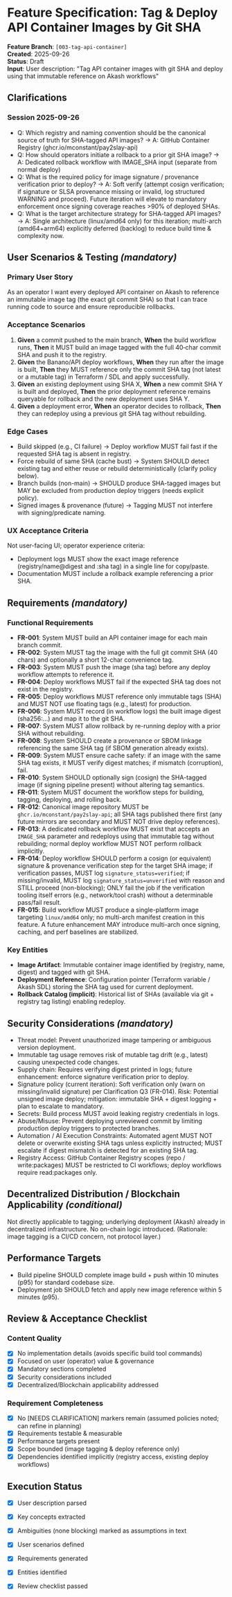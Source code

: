 # Feature Specification: Tag & Deploy API Container Images by Git SHA

**Feature Branch**: `[003-tag-api-container]`  
**Created**: 2025-09-26  
**Status**: Draft  
**Input**: User description: "Tag API container images with git SHA and deploy using that immutable reference on Akash workflows"

## Clarifications
### Session 2025-09-26
- Q: Which registry and naming convention should be the canonical source of truth for SHA-tagged API images? → A: GitHub Container Registry (ghcr.io/mconstant/pay2slay-api)
- Q: How should operators initiate a rollback to a prior git SHA image? → A: Dedicated rollback workflow with IMAGE_SHA input (separate from normal deploy)
- Q: What is the required policy for image signature / provenance verification prior to deploy? → A: Soft verify (attempt cosign verification; if signature or SLSA provenance missing or invalid, log structured WARNING and proceed). Future iteration will elevate to mandatory enforcement once signing coverage reaches >90% of deployed SHAs.
- Q: What is the target architecture strategy for SHA-tagged API images? → A: Single architecture (linux/amd64 only) for this iteration; multi-arch (amd64+arm64) explicitly deferred (backlog) to reduce build time & complexity now.

## User Scenarios & Testing *(mandatory)*

### Primary User Story
As an operator I want every deployed API container on Akash to reference an immutable image tag (the exact git commit SHA) so that I can trace running code to source and ensure reproducible rollbacks.

### Acceptance Scenarios
1. **Given** a commit pushed to the main branch, **When** the build workflow runs, **Then** it MUST build an image tagged with the full 40‑char commit SHA and push it to the registry.
2. **Given** the Banano/API deploy workflows, **When** they run after the image is built, **Then** they MUST reference only the commit SHA tag (not latest or a mutable tag) in Terraform / SDL and apply successfully.
3. **Given** an existing deployment using SHA X, **When** a new commit SHA Y is built and deployed, **Then** the prior deployment reference remains queryable for rollback and the new deployment uses SHA Y.
4. **Given** a deployment error, **When** an operator decides to rollback, **Then** they can redeploy using a previous git SHA tag without rebuilding.

### Edge Cases
- Build skipped (e.g., CI failure) → Deploy workflow MUST fail fast if the requested SHA tag is absent in registry.
- Force rebuild of same SHA (cache bust) → System SHOULD detect existing tag and either reuse or rebuild deterministically (clarify policy below).
- Branch builds (non-main) → SHOULD produce SHA-tagged images but MAY be excluded from production deploy triggers (needs explicit policy).
- Signed images & provenance (future) → Tagging MUST not interfere with signing/predicate naming.

### UX Acceptance Criteria
Not user-facing UI; operator experience criteria:
- Deployment logs MUST show the exact image reference (registry/name@digest and :sha tag) in a single line for copy/paste.
- Documentation MUST include a rollback example referencing a prior SHA.

## Requirements *(mandatory)*

### Functional Requirements
- **FR-001**: System MUST build an API container image for each main branch commit.
- **FR-002**: System MUST tag the image with the full git commit SHA (40 chars) and optionally a short 12-char convenience tag.
- **FR-003**: System MUST push the image (sha tag) before any deploy workflow attempts to reference it.
- **FR-004**: Deploy workflows MUST fail if the expected SHA tag does not exist in the registry.
- **FR-005**: Deploy workflows MUST reference only immutable tags (SHA) and MUST NOT use floating tags (e.g., latest) for production.
- **FR-006**: System MUST record (in workflow logs) the built image digest (sha256:...) and map it to the git SHA.
- **FR-007**: System MUST allow rollback by re-running deploy with a prior SHA without rebuilding.
- **FR-008**: System SHOULD create a provenance or SBOM linkage referencing the same SHA tag (if SBOM generation already exists).
- **FR-009**: System MUST ensure cache safety: if an image with the same SHA tag exists, it MUST verify digest matches; if mismatch (corruption), fail.
- **FR-010**: System SHOULD optionally sign (cosign) the SHA-tagged image (if signing pipeline present) without altering tag semantics.
- **FR-011**: System MUST document the workflow steps for building, tagging, deploying, and rolling back.
- **FR-012**: Canonical image repository MUST be `ghcr.io/mconstant/pay2slay-api`; all SHA tags published there first (any future mirrors are secondary and MUST NOT drive deploy references).
- **FR-013**: A dedicated rollback workflow MUST exist that accepts an `IMAGE_SHA` parameter and redeploys using that immutable tag without rebuilding; normal deploy workflow MUST NOT perform rollback implicitly.
- **FR-014**: Deploy workflow SHOULD perform a cosign (or equivalent) signature & provenance verification step for the target SHA image; if verification passes, MUST log `signature_status=verified`; if missing/invalid, MUST log `signature_status=unverified` with reason and STILL proceed (non-blocking); ONLY fail the job if the verification tooling itself errors (e.g., network/tool crash) without a determinable pass/fail result.
- **FR-015**: Build workflow MUST produce a single-platform image targeting `linux/amd64` only; no multi-arch manifest creation in this feature. A future enhancement MAY introduce multi-arch once signing, caching, and perf baselines are stabilized.

### Key Entities
- **Image Artifact**: Immutable container image identified by (registry, name, digest) and tagged with git SHA.
- **Deployment Reference**: Configuration pointer (Terraform variable / Akash SDL) storing the SHA tag used for current deployment.
- **Rollback Catalog (implicit)**: Historical list of SHAs (available via git + registry tag listing) enabling redeploy.

## Security Considerations *(mandatory)*
- Threat model: Prevent unauthorized image tampering or ambiguous version deployment.
- Immutable tag usage removes risk of mutable tag drift (e.g., latest) causing unexpected code changes.
- Supply chain: Requires verifying digest printed in logs; future enhancement: enforce signature verification prior to deploy.
- Signature policy (current iteration): Soft verification only (warn on missing/invalid signature) per Clarification Q3 (FR-014). Risk: Potential unsigned image deploy; mitigation: immutable SHA + digest logging + plan to escalate to mandatory.
- Secrets: Build process MUST avoid leaking registry credentials in logs.
- Abuse/Misuse: Prevent deploying unreviewed commit by limiting production deploy triggers to protected branches.
- Automation / AI Execution Constraints: Automated agent MUST NOT delete or overwrite existing SHA tags unless explicitly instructed; MUST escalate if digest mismatch is detected for an existing SHA tag.
- Registry Access: GitHub Container Registry scopes (repo / write:packages) MUST be restricted to CI workflows; deploy workflows require read:packages only.

## Decentralized Distribution / Blockchain Applicability *(conditional)*
Not directly applicable to tagging; underlying deployment (Akash) already in decentralized infrastructure. No on-chain logic introduced. (Rationale: image tagging is a CI/CD concern, not protocol layer.)

## Performance Targets
- Build pipeline SHOULD complete image build + push within 10 minutes (p95) for standard codebase size.
- Deployment job SHOULD fetch and apply new image reference within 5 minutes (p95).

## Review & Acceptance Checklist
### Content Quality
- [x] No implementation details (avoids specific build tool commands)
- [x] Focused on user (operator) value & governance
- [x] Mandatory sections completed
- [x] Security considerations included
- [x] Decentralized/Blockchain applicability addressed

### Requirement Completeness
- [x] No [NEEDS CLARIFICATION] markers remain (assumed policies noted; can refine in planning)
- [x] Requirements testable & measurable
- [x] Performance targets present
- [x] Scope bounded (image tagging & deploy reference only)
- [x] Dependencies identified implicitly (registry access, existing deploy workflows)

## Execution Status
- [x] User description parsed
- [x] Key concepts extracted
- [x] Ambiguities (none blocking) marked as assumptions in text
- [x] User scenarios defined
- [x] Requirements generated
- [x] Entities identified
- [x] Review checklist passed


